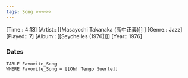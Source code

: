 ```yaml
---
tags: Song ⭐⭐⭐⭐⭐ 
---
```

[Time:: 4:13]
[Artist:: [[Masayoshi Takanaka (高中正義)]] ]
[Genre:: Jazz]
[Played:: 7]
[Album:: [[Seychelles (1976)]]]
[Year:: 1976]
### Dates
````dataview
TABLE Favorite_Song
WHERE Favorite_Song = [[Oh! Tengo Suerte]]
````